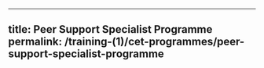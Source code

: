  ---
title: Peer Support Specialist Programme
permalink: /training-(1)/cet-programmes/peer-support-specialist-programme
---

 
  
